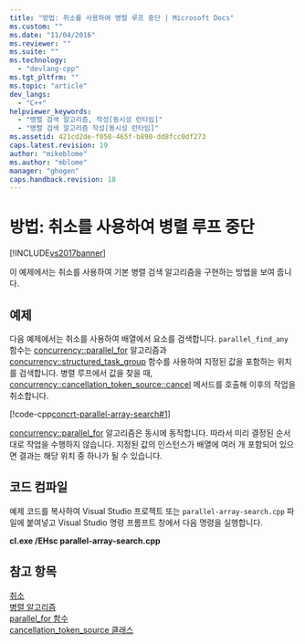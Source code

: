 ```yaml
---
title: "방법: 취소를 사용하여 병렬 루프 중단 | Microsoft Docs"
ms.custom: ""
ms.date: "11/04/2016"
ms.reviewer: ""
ms.suite: ""
ms.technology: 
  - "devlang-cpp"
ms.tgt_pltfrm: ""
ms.topic: "article"
dev_langs: 
  - "C++"
helpviewer_keywords: 
  - "병렬 검색 알고리즘, 작성[동시성 런타임]"
  - "병렬 검색 알고리즘 작성[동시성 런타임]"
ms.assetid: 421cd2de-f058-465f-b890-dd8fcc0df273
caps.latest.revision: 19
author: "mikeblome"
ms.author: "mblome"
manager: "ghogen"
caps.handback.revision: 18
---
```

# 방법: 취소를 사용하여 병렬 루프 중단
[!INCLUDE[vs2017banner](../../assembler/inline/includes/vs2017banner.md)]

이 예제에서는 취소를 사용하여 기본 병렬 검색 알고리즘을 구현하는 방법을 보여 줍니다.  
  
## 예제  
 다음 예제에서는 취소를 사용하여 배열에서 요소를 검색합니다.  `parallel_find_any` 함수는 [concurrency::parallel\_for](../Topic/parallel_for%20Function.md) 알고리즘과 [concurrency::structured\_task\_group](../Topic/run_with_cancellation_token%20Function.md) 함수를 사용하여 지정된 값을 포함하는 위치를 검색합니다.  병렬 루프에서 값을 찾을 때, [concurrency::cancellation\_token\_source::cancel](../Topic/cancellation_token_source::cancel%20Method.md) 메서드를 호출해  이후의 작업을 취소합니다.  
  
 [!code-cpp[concrt-parallel-array-search#1](../../parallel/concrt/codesnippet/CPP/how-to-use-cancellation-to-break-from-a-parallel-loop_1.cpp)]  
  
 [concurrency::parallel\_for](../Topic/parallel_for%20Function.md) 알고리즘은 동시에 동작합니다.  따라서 미리 결정된 순서대로 작업을 수행하지 않습니다.  지정된 값의 인스턴스가 배열에 여러 개 포함되어 있으면 결과는 해당 위치 중 하나가 될 수 있습니다.  
  
## 코드 컴파일  
 예제 코드를 복사하여  Visual Studio 프로젝트 또는 `parallel-array-search.cpp` 파일에 붙여넣고  Visual Studio 명령 프롬프트 창에서 다음 명령을 실행합니다.  
  
 **cl.exe \/EHsc parallel\-array\-search.cpp**  
  
## 참고 항목  
 [취소](../../parallel/concrt/cancellation-in-the-ppl.md)   
 [병렬 알고리즘](../../parallel/concrt/parallel-algorithms.md)   
 [parallel\_for 함수](../Topic/parallel_for%20Function.md)   
 [cancellation\_token\_source 클래스](../../parallel/concrt/reference/cancellation-token-source-class.md)